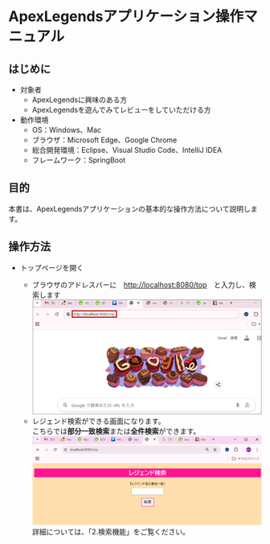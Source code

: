 # ApexLegendsアプリケーション操作マニュアル

## はじめに

- 対象者
  - ApexLegendsに興味のある方
  - ApexLegendsを遊んでみてレビューをしていただける方
- 動作環境
  - OS：Windows、Mac
  - ブラウザ：Microsoft Edge、Google Chrome
  - 総合開発環境：Eclipse、Visual Studio Code、IntelliJ IDEA
  - フレームワーク：SpringBoot

## 目的

本書は、ApexLegendsアプリケーションの基本的な操作方法について説明します。

## 操作方法

- トップページを開く

  - ブラウザのアドレスバーに　[http://localhost:8080/top](http://localhost:8080/top)　と入力し、検索します
 ![](image-4.png)
  - レジェンド検索ができる画面になります。  
    こちらでは**部分一致検索**または**全件検索**ができます。
 ![](image-3.png)
 詳細については、「2.検索機能」をご覧ください。
